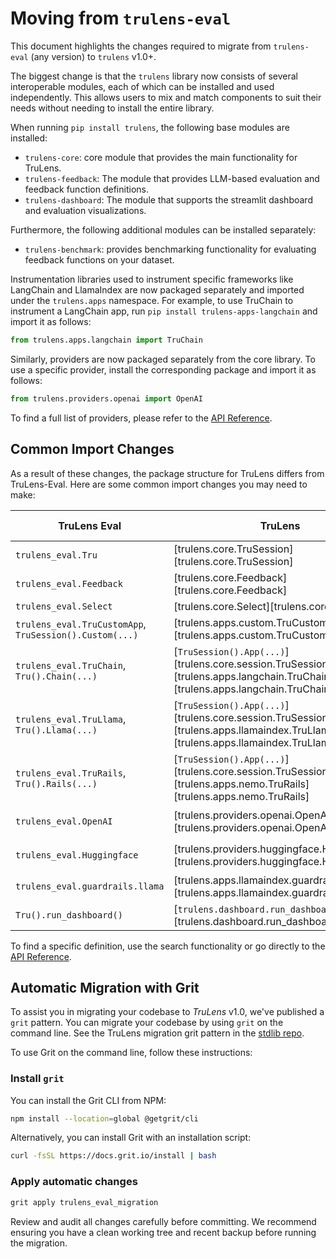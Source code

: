 # Moving from `trulens-eval`

This document highlights the changes required to migrate from `trulens-eval` (any version) to `trulens` v1.0+.

The biggest change is that the `trulens` library now consists of several interoperable modules, each of which can be installed and used independently. This allows users to mix and match components to suit their needs without needing to install the entire library.

When running `pip install trulens`, the following base modules are installed:

- `trulens-core`: core module that provides the main functionality for TruLens.
- `trulens-feedback`: The module that provides LLM-based evaluation and feedback function definitions.
- `trulens-dashboard`: The module that supports the streamlit dashboard and evaluation visualizations.

Furthermore, the following additional modules can be installed separately:
- `trulens-benchmark`: provides benchmarking functionality for evaluating feedback functions on your dataset.

Instrumentation libraries used to instrument specific frameworks like LangChain and LlamaIndex are now packaged separately and imported under the `trulens.apps` namespace. For example, to use TruChain to instrument a LangChain app, run `pip install trulens-apps-langchain` and import it as follows:

```python
from trulens.apps.langchain import TruChain
```
Similarly, providers are now packaged separately from the core library. To use a specific provider, install the corresponding package and import it as follows:

```python
from trulens.providers.openai import OpenAI
```

To find a full list of providers, please refer to the [API Reference](../../reference/index.md).


## Common Import Changes

As a result of these changes, the package structure for TruLens differs from TruLens-Eval. Here are some common import changes you may need to make:

| TruLens Eval | TruLens | Additional Dependencies |
|------------|-------------|------------------|
| `trulens_eval.Tru` | [trulens.core.TruSession][trulens.core.TruSession] | |
| `trulens_eval.Feedback` | [trulens.core.Feedback][trulens.core.Feedback] | |
| `trulens_eval.Select` | [trulens.core.Select][trulens.core.Select] | |
| `trulens_eval.TruCustomApp`, `TruSession().Custom(...)` | [trulens.apps.custom.TruCustomApp][trulens.apps.custom.TruCustomApp] | |
| `trulens_eval.TruChain`, `Tru().Chain(...)` | [`TruSession().App(...)`][trulens.core.session.TruSession.App] or [trulens.apps.langchain.TruChain][trulens.apps.langchain.TruChain] | `trulens-apps-langchain` |
| `trulens_eval.TruLlama`, `Tru().Llama(...)` | [`TruSession().App(...)`][trulens.core.session.TruSession.App] or [trulens.apps.llamaindex.TruLlama][trulens.apps.llamaindex.TruLlama] | `trulens-apps-llamaindex` |
| `trulens_eval.TruRails`, `Tru().Rails(...)` | [`TruSession().App(...)`][trulens.core.session.TruSession.App] or [trulens.apps.nemo.TruRails][trulens.apps.nemo.TruRails] | `trulens-apps-nemo` |
| `trulens_eval.OpenAI` | [trulens.providers.openai.OpenAI][trulens.providers.openai.OpenAI] | `trulens-providers-openai` |
| `trulens_eval.Huggingface` | [trulens.providers.huggingface.Huggingface][trulens.providers.huggingface.Huggingface] | `trulens-providers-huggingface` |
| `trulens_eval.guardrails.llama` | [trulens.apps.llamaindex.guardrails][trulens.apps.llamaindex.guardrails] | `trulens-apps-llamaindex` |
| `Tru().run_dashboard()` | [`trulens.dashboard.run_dashboard()`][trulens.dashboard.run_dashboard] | `trulens-dashboard` |

To find a specific definition, use the search functionality or go directly to the [API Reference](../../reference/index.md).


## Automatic Migration with Grit

To assist you in migrating your codebase to _TruLens_ v1.0, we've published a `grit` pattern. You can migrate your codebase by using `grit` on the command line. See the TruLens migration grit pattern in the [stdlib repo](https://github.com/honeycombio/stdlib/blob/main/.grit/patterns/python/trulens_eval_migration.md).

To use Grit on the command line, follow these instructions:

### Install `grit`

You can install the Grit CLI from NPM:
```bash
npm install --location=global @getgrit/cli
```
Alternatively, you can install Grit with an installation script:
```bash
curl -fsSL https://docs.grit.io/install | bash
```

### Apply automatic changes

```bash
grit apply trulens_eval_migration
```

Review and audit all changes carefully before committing. We recommend ensuring you have a clean working tree and recent backup before running the migration.
